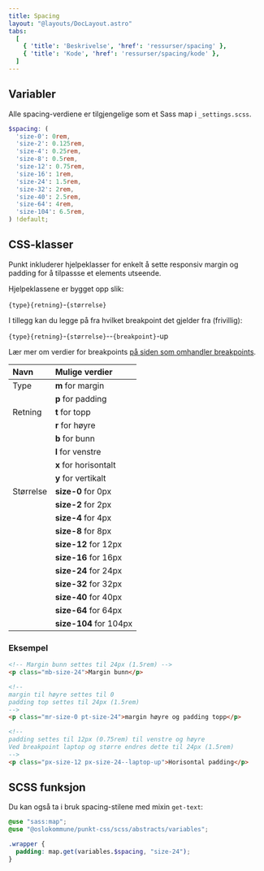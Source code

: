 ```yaml
---
title: Spacing
layout: "@layouts/DocLayout.astro"
tabs:
  [
    { 'title': 'Beskrivelse', 'href': 'ressurser/spacing' },
    { 'title': 'Kode', 'href': 'ressurser/spacing/kode' },
  ]
---
```




## Variabler

Alle spacing-verdiene er tilgjengelige som et Sass map i `_settings.scss`.

```scss
$spacing: (
  'size-0': 0rem,
  'size-2': 0.125rem,
  'size-4': 0.25rem,
  'size-8': 0.5rem,
  'size-12': 0.75rem,
  'size-16': 1rem,
  'size-24': 1.5rem,
  'size-32': 2rem,
  'size-40': 2.5rem,
  'size-64': 4rem,
  'size-104': 6.5rem,
) !default;
```

## CSS-klasser

Punkt inkluderer hjelpeklasser for enkelt å sette responsiv margin og padding for å tilpassse et elements utseende.

Hjelpeklassene er bygget opp slik:

`{type}{retning}`-`{størrelse}`

I tillegg kan du legge på fra hvilket breakpoint det gjelder fra (frivillig):

`{type}{retning}`-`{størrelse}`--`{breakpoint}`-up

Lær mer om verdier for breakpoints [på siden som omhandler breakpoints](/ressurser/breakpoints).


| Navn      | Mulige verdier         |
| :-------- | :--------------------- |
| Type      | **m** for margin       |
|           | **p** for padding      |
| Retning   | **t** for topp         |
|           | **r** for høyre        |
|           | **b** for bunn         |
|           | **l** for venstre      |
|           | **x** for horisontalt  |
|           | **y** for vertikalt    |
| Størrelse | **size-0** for 0px     |
|           | **size-2** for 2px     |
|           | **size-4** for 4px     |
|           | **size-8** for 8px     |
|           | **size-12** for 12px   |
|           | **size-16** for 16px   |
|           | **size-24** for 24px   |
|           | **size-32** for 32px   |
|           | **size-40** for 40px   |
|           | **size-64** for 64px   |
|           | **size-104** for 104px |



### Eksempel

```html
<!-- Margin bunn settes til 24px (1.5rem) -->
<p class="mb-size-24">Margin bunn</p>

<!--
margin til høyre settes til 0
padding top settes til 24px (1.5rem)
-->
<p class="mr-size-0 pt-size-24">margin høyre og padding topp</p>

<!--
padding settes til 12px (0.75rem) til venstre og høyre
Ved breakpoint laptop og større endres dette til 24px (1.5rem) 
-->
<p class="px-size-12 px-size-24--laptop-up">Horisontal padding</p>
```

## SCSS funksjon


Du kan også ta i bruk spacing-stilene med mixin `get-text`:

```scss
@use "sass:map";
@use "@oslokommune/punkt-css/scss/abstracts/variables";

.wrapper {
  padding: map.get(variables.$spacing, "size-24");
}
```

